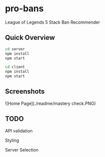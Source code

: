 # pro-bans
League of Legends 5 Stack Ban Recommender


## Quick Overview
```sh
cd server
npm install
npm start
```

```sh
cd client
npm install
npm start
```

## Screenshots

![Home Page](./readme/mastery check.PNG)


## TODO

API validation

Styling

Server Selection
